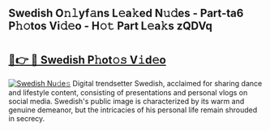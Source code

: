 ## Swedish O𝚗𝚕yf𝚊ns L𝚎a𝚔ed N𝚞𝚍es - Part-ta6 P𝚑𝚘tos Vi𝚍𝚎o - H𝚘𝚝 Part L𝚎a𝚔s zQDVq

# <h2><a href="http://kfa9a3f.oniu.top/?m=Swedish">🔗👉 🔴 Swedish P𝚑ot𝚘𝚜 V𝚒d𝚎o</a></h2>

[![Swedish Nu𝚍e𝚜](https://i.imgur.com/0qMVB7G.gif)](http://kfa9a3f.oniu.top/?m=Swedish)
Digital trendsetter Swedish, acclaimed for sharing dance and lifestyle content, consisting of presentations and personal vlogs on social media. Swedish's public image is characterized by its warm and genuine demeanor, but the intricacies of his personal life remain shrouded in secrecy.  

